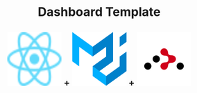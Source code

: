 <h1 align="center">
Dashboard Template
</h1>

<h2 align="center">
  <a>
    <img src="/docs/images/React-icon.svg" alt="Logo" width="125" height="125">
+
  </a>
  <a>
    <img src="/docs/images/material-ui.svg" alt="Logo" width="125" height="125">
+
  </a>
  <a>
    <img src="/docs/images/react-router.svg" alt="Logo" width="125" height="125">
  </a>
</h> 